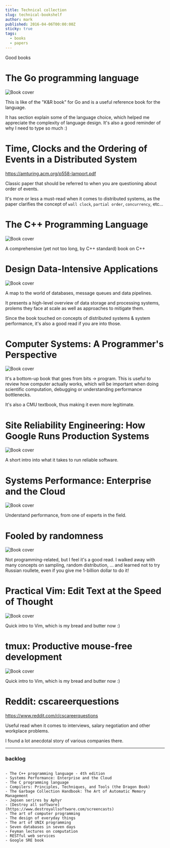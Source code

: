 ```yaml
---
title: Technical collection
slug: technical-bookshelf
author: mark
published: 2016-04-06T00:00:00Z
sticky: true
tags:
  - books
  - papers
---
```


Good books

# The Go programming language

![Book cover](https://images.gr-assets.com/books/1426831830l/25080953.jpg)

This is like of the "K&R book" for Go and is a useful reference book for the language.

It has section explain some of the language choice, which helped me appreciate the complexity of
language design. It's also a good reminder of why I need to type so much :)

# Time, Clocks and the Ordering of Events in a Distributed System

<https://amturing.acm.org/p558-lamport.pdf>

Classic paper that should be referred to when you are questioning about order of events.

It's more or less a must-read when it comes to distributed systems, as the paper clarifies
the concept of `wall clock`, `partial order`, `concurrency`, etc...

# The C++ Programming Language

![Book cover](https://images.gr-assets.com/books/1347400993l/112251.jpg)

A comprehensive (yet not too long, by C++ standard) book on C++

# Design Data-Intensive Applications

![Book cover](https://images.gr-assets.com/books/1415816873l/23463279.jpg)

A map to the world of databases, message queues and data pipelines.

It presents a high-level overview of data storage and processing systems,
prolems they face at scale as well as approaches to mitigate them.

Since the book touched on concepts of distributed systems & system performance, it's also
a good read if you are into those.

# Computer Systems: A Programmer's Perspective

![Book cover](https://images.gr-assets.com/books/1387708094l/829182.jpg)

It's a bottom-up book that goes from bits -> program.
This is useful to review how computer actually works,
which will be important when doing scientific computation, debugging or
understanding performance bottlenecks.

It's also a CMU textbook, thus making it even more legitimate.

# Site Reliability Engineering: How Google Runs Production Systems

![Book cover](https://images.gr-assets.com/books/1459115220l/27968891.jpg)

A short intro into what it takes to run reliable software.

# Systems Performance: Enterprise and the Cloud

![Book cover](https://images.gr-assets.com/books/1372681832l/18058001.jpg)

Understand performance, from one of experts in the field.

# Fooled by randomness

![Book cover](https://images.gr-assets.com/books/1388180506l/38315.jpg)

Not programming-related, but I feel it's a good read.
I walked away with many concepts on sampling, random distribution, ...
and learned not to try Russian roullete, even if you give me 1-billion dollar to do it!

# Practical Vim: Edit Text at the Speed of Thought

![Book cover](https://images.gr-assets.com/books/1336278962l/13607232.jpg)

Quick intro to Vim, which is my bread and butter now :)

# tmux: Productive mouse-free development

![Book cover](https://images.gr-assets.com/books/1330628877l/13506825.jpg)

Quick intro to Vim, which is my bread and butter now :)


# Reddit: cscareerquestions

<https://www.reddit.com/r/cscareerquestions>

Useful read when it comes to interviews, salary negotiation and other workplace problems.

I found a lot anecdotal story of various companies there.

******

### backlog

<pre class="language-bash"><code class="language-bash">
- The C++ programming language - 4th edition
- Systems Performance: Enterprise and the Cloud
- The C programming language
- Compilers: Principles, Techniques, and Tools (the Dragon Book)
- The Garbage Collection Handbook: The Art of Automatic Memory Management
- Jepsen serires by Aphyr
- [Destroy all software](https://www.destroyallsoftware.com/screencasts)
- The art of computer programming
- The design of everyday things
- The art of UNIX programming
- Seven databases in seven days
- Feyman lectures on computation
- RESTful web services
- Google SRE book
</code></pre>
